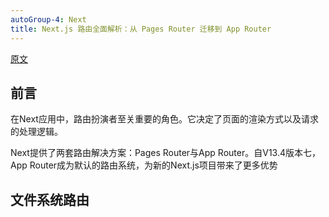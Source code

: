```yaml
---
autoGroup-4: Next
title: Next.js 路由全面解析：从 Pages Router 迁移到 App Router
---
```

[原文](https://juejin.cn/post/7354174438005817382#heading-9)

## 前言
在Next应用中，路由扮演者至关重要的角色。它决定了页面的渲染方式以及请求的处理逻辑。

Next提供了两套路由解决方案：Pages Router与App Router。自V13.4版本七，App Router成为默认的路由系统，为新的Next.js项目带来了更多优势

## 文件系统路由
